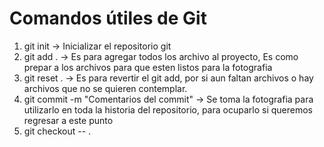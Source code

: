 # Comandos útiles de Git
1. git init             -> Inicializar el repositorio git
2. git add .            -> Es para agregar todos los archivo al proyecto, Es como prepar a los archivos para que esten listos para la fotografia
3. git reset .          -> Es para revertir el git add, por si aun faltan archivos o hay archivos que no se quieren contemplar.
4. git commit -m "Comentarios del commit" -> Se toma la fotografia para utilizarlo en toda la historia del repositorio, para ocuparlo si queremos regresar a este punto
5. git checkout -- .